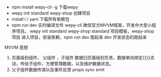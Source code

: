 - npm install wepy-cli -g    下载wepy
- wepy init standard wepy-shop   创建项目
- install i  / yarn   下载所有依赖包
- npm run dev      实时编译文件
wepy-cli 微信官方MVVM框架，开发中大型小程序项目。
wepy init standard wepy-shop
standard 项目模板，wepy-shop 项目
进入项目，安装依赖，npm run dev 跑起来
dev 开发状态的跑起来


MVVM 思想
1.  页面级别组件， 父组件 ，子组件
数据归页面级别负责，数据单向绑定{{}}流动，传给子组件，方便管理数据，以及维护数据状态。
2. 父子组件数据传递以及事件反馈
props sync
emit
